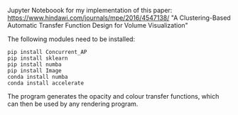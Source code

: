 Jupyter Noteboook for my implementation of this paper:
https://www.hindawi.com/journals/mpe/2016/4547138/ 
"A Clustering-Based Automatic Transfer Function Design for Volume Visualization"

The following modules need to be installed:
```
pip install Concurrent_AP
pip install sklearn
pip install numba
pip install Image
conda install numba
conda install accelerate
```

The program generates the opacity and colour transfer functions, which can then
be used by any rendering program. 

